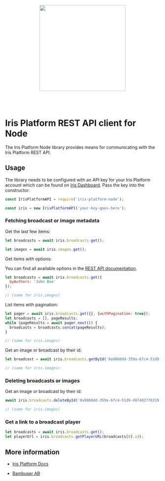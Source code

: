 <div>
  <br/><br />
  <p align="center">
    <a href="https://irisplatform.io" target="_blank" align="center">
        <img src="https://irisplatform.io/static/images/company/iris-by-bambuser-black-horisontal.png" width="280">
    </a>
  </p>
  <br /><br />
  <h1>Iris Platform REST API client for Node</h1>
</div>

The Iris Platform Node library provides means for communicating with the Iris Platform REST API.

## Usage

The library needs to be configured with an API key for your Iris Platform account which can be found on [Iris Dashboard](https://dashboard.irisplatform.io). Pass the key into the constructor:

```javascript
const IrisPlatformAPI = require('iris-platform-node');

const iris = new IrisPlatformAPI('your-key-goes-here');
```

### Fetching broadcast or image metadata

Get the last few items:

```javascript
let broadcasts = await iris.broadcasts.get();

let images = await iris.images.get();
```

Get items with options:

You can find all available options in the [REST API documentation](https://irisplatform.io/docs/api/get-broadcast-metadata/).

```javascript
let broadcasts = await iris.broadcasts.get({
  byAuthors: 'John Doe'
});

// (same for iris.images)
```

List items with pagination:

```javascript
let pager = await iris.broadcasts.get({}, {withPagination: true});
let broadcasts = [], pageResults;
while (pageResults = await pager.next()) {
  broadcasts = broadcasts.concat(pageResults);
}

// (same for iris.images)
```

Get an image or broadcast by their id:

```javascript
let broadcast = await iris.broadcasts.getById('0a9860dd-359a-67c4-51d9-d87402770319');

// (same for iris.images)
```

### Deleting broadcasts or images

Get an image or broadcast by their id:

```javascript
await iris.broadcasts.deleteById('0a9860dd-359a-67c4-51d9-d87402770319');

// (same for iris.images)
```

### Get a link to a broadcast player

```javascript
let broadcasts = await iris.broadcasts.get();
let playerUrl = iris.broadcasts.getPlayerURL(broadcasts[0].id);
```

## More information

* [Iris Platform Docs](https://irisplatform.io/docs)

* [Bambuser AB](https://bambuser.com)
